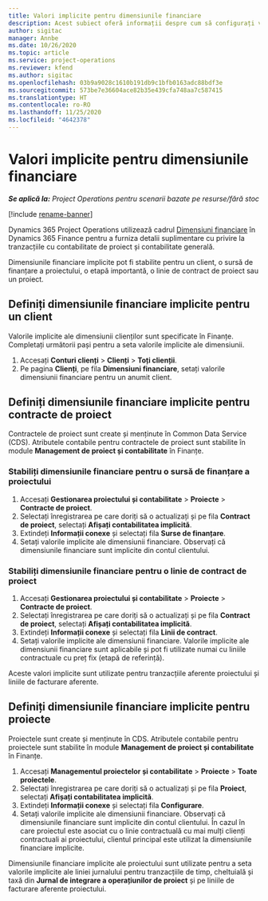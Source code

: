 ```yaml
---
title: Valori implicite pentru dimensiunile financiare
description: Acest subiect oferă informații despre cum să configurați valorile implicite ale dimensiunii financiare.
author: sigitac
manager: Annbe
ms.date: 10/26/2020
ms.topic: article
ms.service: project-operations
ms.reviewer: kfend
ms.author: sigitac
ms.openlocfilehash: 03b9a9028c1610b191db9c1bfb0163adc88bdf3e
ms.sourcegitcommit: 573be7e36604ace82b35e439cfa748aa7c587415
ms.translationtype: HT
ms.contentlocale: ro-RO
ms.lasthandoff: 11/25/2020
ms.locfileid: "4642378"
---
```

# <a name="financial-dimension-defaults"></a>Valori implicite pentru dimensiunile financiare

_**Se aplică la:** Project Operations pentru scenarii bazate pe resurse/fără stoc_

[!include [rename-banner](~/includes/cc-data-platform-banner.md)]

Dynamics 365 Project Operations utilizează cadrul [Dimensiuni financiare](https://docs.microsoft.com/dynamics365/finance/general-ledger/financial-dimensions) în Dynamics 365 Finance pentru a furniza detalii suplimentare cu privire la tranzacțiile cu contabilitate de proiect și contabilitate generală.

Dimensiunile financiare implicite pot fi stabilite pentru un client, o sursă de finanțare a proiectului, o etapă importantă, o linie de contract de proiect sau un proiect.

## <a name="define-default-financial-dimensions-for-a-customer"></a>Definiți dimensiunile financiare implicite pentru un client

Valorile implicite ale dimensiunii clienților sunt specificate în Finanțe. Completați următorii pași pentru a seta valorile implicite ale dimensiunii.

1. Accesați **Conturi clienți** > **Clienți** > **Toți clienții**.
2. Pe pagina **Clienți**, pe fila **Dimensiuni financiare**, setați valorile dimensiunii financiare pentru un anumit client.

## <a name="define-default-financial-dimensions-for-project-contracts"></a>Definiți dimensiunile financiare implicite pentru contracte de proiect

Contractele de proiect sunt create și menținute în Common Data Service (CDS). Atributele contabile pentru contractele de proiect sunt stabilite în module **Management de proiect și contabilitate** în Finanțe.

### <a name="set-financial-dimensions-for-a-project-funding-source"></a>Stabiliți dimensiunile financiare pentru o sursă de finanțare a proiectului

1. Accesați **Gestionarea proiectului și contabilitate** > **Proiecte** > **Contracte de proiect**.
2. Selectați înregistrarea pe care doriți să o actualizați și pe fila **Contract de proiect**, selectați **Afișați contabilitatea implicită**.
3. Extindeți **Informații conexe** și selectați fila **Surse de finanțare**.
4. Setați valorile implicite ale dimensiunii financiare. Observați că dimensiunile financiare sunt implicite din contul clientului.

### <a name="set-financial-dimensions-for-a-project-contract-line"></a>Stabiliți dimensiunile financiare pentru o linie de contract de proiect

1. Accesați **Gestionarea proiectului și contabilitate** > **Proiecte** > **Contracte de proiect**.
2. Selectați înregistrarea pe care doriți să o actualizați și pe fila **Contract de proiect**, selectați **Afișați contabilitatea implicită**.
3. Extindeți **Informații conexe** și selectați fila **Linii de contract**.
4. Setați valorile implicite ale dimensiunii financiare. Valorile implicite ale dimensiunii financiare sunt aplicabile și pot fi utilizate numai cu liniile contractuale cu preț fix (etapă de referință).

Aceste valori implicite sunt utilizate pentru tranzacțiile aferente proiectului și liniile de facturare aferente.

## <a name="define-default-financial-dimensions-for-projects"></a>Definiți dimensiunile financiare implicite pentru proiecte

Proiectele sunt create și menținute în CDS. Atributele contabile pentru proiectele sunt stabilite în module **Management de proiect și contabilitate** în Finanțe.

1. Accesați **Managementul proiectelor și contabilitate** > **Proiecte** > **Toate proiectele**.
2. Selectați înregistrarea pe care doriți să o actualizați și pe fila **Proiect**, selectați **Afișați contabilitatea implicită**.
3. Extindeți **Informații conexe** și selectați fila **Configurare**.
4. Setați valorile implicite ale dimensiunii financiare. Observați că dimensiunile financiare sunt implicite din contul clientului. În cazul în care proiectul este asociat cu o linie contractuală cu mai mulți clienți contractuali ai proiectului, clientul principal este utilizat la dimensiunile financiare implicite.

Dimensiunile financiare implicite ale proiectului sunt utilizate pentru a seta valorile implicite ale liniei jurnalului pentru tranzacțiile de timp, cheltuială și taxă din **Jurnal de integrare a operațiunilor de proiect** și pe liniile de facturare aferente proiectului.
